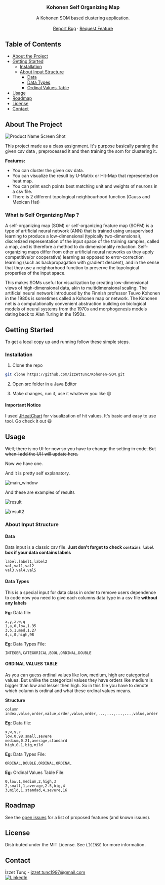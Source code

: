 <br />
<p align="center">

  <h3 align="center">Kohonen Self Organizing Map</h3>

  <p align="center">
    A Kohonen SOM based clustering application.
    <br />
    <br />
    <a href="https://github.com/izzettunc/Kohonen-SOM/issues">Report Bug</a>
    ·
    <a href="https://github.com/izzettunc/Kohonen-SOM/issues">Request Feature</a>
  </p>
</p>



<!-- TABLE OF CONTENTS -->
## Table of Contents

* [About the Project](#about-the-project)
* [Getting Started](#getting-started)
  * [Installation](#installation)
  * [About Input Structure](#about-input-structure)
    * [Data](#data)
    * [Data Types](#data-types)
    * [Ordinal Values Table](#ordinal-values-table)
* [Usage](#usage)
* [Roadmap](#roadmap)
* [License](#license)
* [Contact](#contact)



<!-- ABOUT THE PROJECT -->
## About The Project

![Product Name Screen Shot][product-screenshot]

This project made as a class assignment. It's purpose basically parsing the given csv data , preprocessed it and then training the som for clustering it.

**Features:**

* You can cluster the given csv data.
* You can visualize the result by U-Matrix or Hit-Map that represented on heat map.
* You can print each points best matching unit and weights of neurons in a csv file.
* There is 2 different topological neighbourhood function (Gauss and Mexican Hat)

### What is Self Organizing Map ?

A self-organizing map (SOM) or self-organizing feature map (SOFM) is a type of artificial neural network (ANN) that is trained using unsupervised learning to produce a low-dimensional (typically two-dimensional), discretized representation of the input space of the training samples, called a map, and is therefore a method to do dimensionality reduction. Self-organizing maps differ from other artificial neural networks as they apply competitive(or cooperative) learning as opposed to error-correction learning (such as backpropagation with gradient descent), and in the sense that they use a neighborhood function to preserve the topological properties of the input space.

This makes SOMs useful for visualization by creating low-dimensional views of high-dimensional data, akin to multidimensional scaling. The artificial neural network introduced by the Finnish professor Teuvo Kohonen in the 1980s is sometimes called a Kohonen map or network. The Kohonen net is a computationally convenient abstraction building on biological models of neural systems from the 1970s and morphogenesis models dating back to Alan Turing in the 1950s.

<!-- GETTING STARTED -->
## Getting Started

To get a local copy up and running follow these simple steps.

### Installation

1.  Clone the repo
```sh
git clone https://github.com/izzettunc/Kohonen-SOM.git
```
2. Open src folder in a Java Editor

3. Make changes, run it, use it whatever you like :smile:

#### Important Notice

I used [JHeatChart](http://www.javaheatmap.com) for visualization of hit values. It's basic and easy to use tool. Go check it out :smile:

<!-- USAGE EXAMPLES -->
## Usage

~~Well, there is no UI for now so you have to change the setting in code. But when I add the UI I will update here.~~

Now we have one.

And it is pretty self explanatory.

![main_window][main-window-screenshot]

And these are examples of results

![result][res-screenshot]

![result2][res2-screenshot]

### About Input Structure

#### Data

Data input is a classic csv file. **Just don't forget to check ```contains label``` box if your data contains labels**
```
label,label1,label2
val,val1,val2
val3,val4,val5
```

#### Data Types

This is a special input for data class in order to remove users dependence to code now you need to give each columns data type in a csv file **without any labels**

**Eg:**
Data file:
```
x,y,z,w,q
1,a,0,low,1.35
3,b,1,med,1.27
4,c,0,high,98
```

**Eg:**
Data Types File:

```
INTEGER,CATEGORICAL,BOOL,ORDINAL,DOUBLE
```

#### ORDINAL VALUES TABLE

As you can guess ordinal values like low, medium, high are categorical values. But unlike the categorical values they have orders like medium is bigger than low and lesser then high. So in this file you have to denote which column is ordinal and what these ordinal values means.

**Structure**
```
column index,value,order,value,order,value,order,...,...,...,...,value,order
```

**Eg:**
Data file:
```
x,w,y,z
low,0.98,small,severe
medium,0.21,average,standard
high,0.1,big,mild
```

**Eg:**
Data Types File:

```
ORDINAL,DOUBLE,ORDINAL,ORDINAL
```

**Eg:**
Ordinal Values Table File:

```
0,low,1,medium,2,high,3
2,small,1,average,2.5,big,4
3,mild,1,standad,4,severe,16
```
<!-- ROADMAP -->
## Roadmap

See the [open issues](https://github.com/izzettunc/Kohonen-SOM/issues) for a list of proposed features (and known issues).

<!-- LICENSE -->
## License

Distributed under the MIT License. See `LICENSE` for more information.

<!-- CONTACT -->
## Contact

İzzet Tunç - izzet.tunc1997@gmail.com
<br>
[![LinkedIn][linkedin-shield]][linkedin-url]

[linkedin-shield]: https://img.shields.io/badge/-LinkedIn-black.svg?style=flat-square&logo=linkedin&colorB=555
[linkedin-url]: https://www.linkedin.com/in/izzettunc
[product-screenshot]: data/screenshots/landing.png

[main-window-screenshot]: data/screenshots/main_window.png
[res-screenshot]: data/screenshots/res.png
[res2-screenshot]: data/screenshots/res2.png
